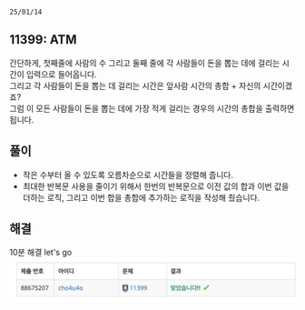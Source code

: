 `25/01/14`

## 11399: ATM

간단하게, 첫째줄에 사람의 수 그리고 둘째 줄에 각 사람들이 돈을 뽑는 데에 걸리는 시간이 입력으로 들어옵니다.<br>
그리고 각 사람들이 돈을 뽑는 데 걸리는 시간은 앞사람 시간의 총합 + 자신의 시간이겠죠?<br>
그럼 이 모든 사람들이 돈을 뽑는 데에 가장 적게 걸리는 경우의 시간의 총합을 출력하면 됩니다.

## 풀이

- 작은 수부터 올 수 있도록 오름차순으로 시간들을 정렬해 줍니다.
- 최대한 반복문 사용을 줄이기 위해서 한번의 반복문으로 이전 값의 합과 이번 값을 더하는 로직, 그리고 이번 합을 총합에 추가하는 로직을 작성해 줬습니다.

## 해결

10분 해결 let's go
![alt text](image.png)

